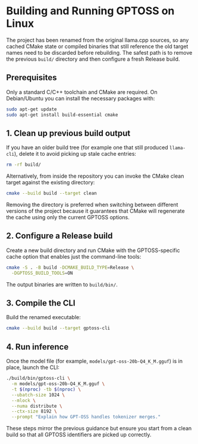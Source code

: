 # Building and Running GPTOSS on Linux

The project has been renamed from the original llama.cpp sources, so any cached
CMake state or compiled binaries that still reference the old target names need
to be discarded before rebuilding. The safest path is to remove the previous
`build/` directory and then configure a fresh Release build.

## Prerequisites

Only a standard C/C++ toolchain and CMake are required. On Debian/Ubuntu you
can install the necessary packages with:

```bash
sudo apt-get update
sudo apt-get install build-essential cmake
```

## 1. Clean up previous build output

If you have an older build tree (for example one that still produced
`llama-cli`), delete it to avoid picking up stale cache entries:

```bash
rm -rf build/
```

Alternatively, from inside the repository you can invoke the CMake clean target
against the existing directory:

```bash
cmake --build build --target clean
```

Removing the directory is preferred when switching between different versions
of the project because it guarantees that CMake will regenerate the cache using
only the current GPTOSS options.

## 2. Configure a Release build

Create a new build directory and run CMake with the GPTOSS-specific cache
option that enables just the command-line tools:

```bash
cmake -S . -B build -DCMAKE_BUILD_TYPE=Release \
  -DGPTOSS_BUILD_TOOLS=ON
```

The output binaries are written to `build/bin/`.

## 3. Compile the CLI

Build the renamed executable:

```bash
cmake --build build --target gptoss-cli
```

## 4. Run inference

Once the model file (for example, `models/gpt-oss-20b-Q4_K_M.gguf`) is in
place, launch the CLI:

```bash
./build/bin/gptoss-cli \
  -m models/gpt-oss-20b-Q4_K_M.gguf \
  -t $(nproc) -tb $(nproc) \
  --ubatch-size 1024 \
  --mlock \
  --numa distribute \
  --ctx-size 8192 \
  --prompt "Explain how GPT-OSS handles tokenizer merges."
```

These steps mirror the previous guidance but ensure you start from a clean
build so that all GPTOSS identifiers are picked up correctly.
